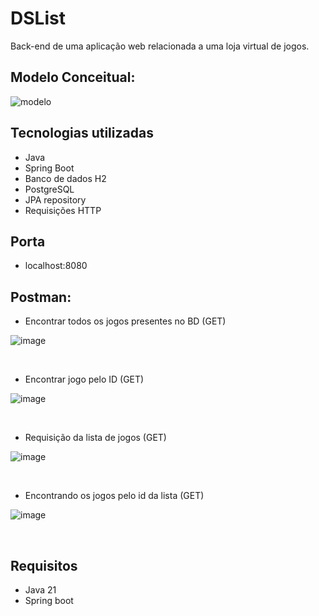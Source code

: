 # DSList

Back-end de uma aplicação web relacionada a uma loja virtual de jogos.

## Modelo Conceitual:

![modelo](https://github.com/user-attachments/assets/40593165-ad14-46a9-9b10-6b5d7587b36a)

## Tecnologias utilizadas 
- Java
- Spring Boot
- Banco de dados H2
- PostgreSQL
- JPA repository
- Requisições HTTP

## Porta
- localhost:8080

## Postman:
- Encontrar todos os jogos presentes no BD (GET)

![image](https://github.com/user-attachments/assets/4982b879-21f9-477b-a4a9-15ef53a2d5b7)

<br>

- Encontrar jogo pelo ID (GET)

![image](https://github.com/user-attachments/assets/4487f180-15cc-4172-a904-eb2d6ea3d5dc)

<br>

- Requisição da lista de jogos (GET)

![image](https://github.com/user-attachments/assets/4e3d72c6-e0f8-4140-8a5e-130fb1af7b58)

<br>

- Encontrando os jogos pelo id da lista (GET)

![image](https://github.com/user-attachments/assets/09017a18-0c0c-4965-99b8-0da93c6609a7)

<br>

## Requisitos
- Java 21
- Spring boot

